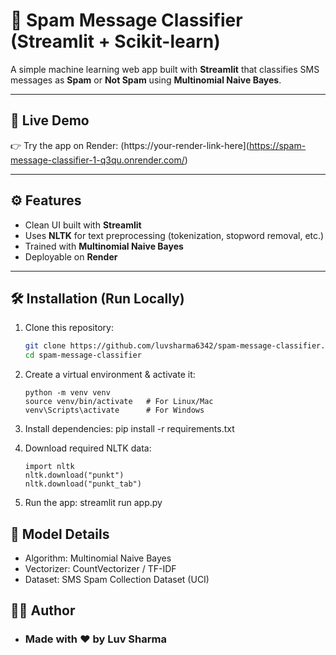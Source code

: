 # 📱 Spam Message Classifier (Streamlit + Scikit-learn)

A simple machine learning web app built with **Streamlit** that classifies SMS messages as **Spam** or **Not Spam** using **Multinomial Naive Bayes**.

---

## 🚀 Live Demo
👉 Try the app on Render: (https://your-render-link-here](https://spam-message-classifier-1-q3qu.onrender.com/)

---

## ⚙️ Features
- Clean UI built with **Streamlit**
- Uses **NLTK** for text preprocessing (tokenization, stopword removal, etc.)
- Trained with **Multinomial Naive Bayes**
- Deployable on **Render**

---

## 🛠️ Installation (Run Locally)

1. Clone this repository:
   ```bash
   git clone https://github.com/luvsharma6342/spam-message-classifier.git
   cd spam-message-classifier
   
2. Create a virtual environment & activate it:
   ```
   python -m venv venv
   source venv/bin/activate   # For Linux/Mac
   venv\Scripts\activate      # For Windows
4. Install dependencies:
   pip install -r requirements.txt

5. Download required NLTK data:
   ```
   import nltk
   nltk.download("punkt")
   nltk.download("punkt_tab")

7. Run the app:
   streamlit run app.py

## 🧠 Model Details

- Algorithm: Multinomial Naive Bayes
- Vectorizer: CountVectorizer / TF-IDF
- Dataset: SMS Spam Collection Dataset (UCI)
## 👨‍💻 Author
- ### Made with ❤️ by Luv Sharma
